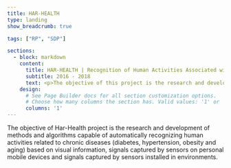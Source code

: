 ```yaml
---
title: HAR-HEALTH
type: landing
show_breadcrumb: true

tags: ["RP", "SDP"]

sections:
  - block: markdown
    content:
      title: HAR-HEALTH | Recognition of Human Activities Associated with Chronic Diseases
      subtitle: 2016 - 2018
      text: <p>The objective of this project is the research and development of methods and algorithms capable of automatically recognizing human activities related to chronic diseases (diabetes, hypertension, obesity and aging) based on visual information, signals captured by sensors on personal mobile devices and signals captured by sensors installed in environments.
    design:
      # See Page Builder docs for all section customization options.
      # Choose how many columns the section has. Valid values: '1' or '2'.
      columns: '1'
---
```


The objective of Har-Health project is the research and development of methods and algorithms capable of automatically recognizing human activities related to chronic diseases (diabetes, hypertension, obesity and aging) based on visual information, signals captured by sensors on personal mobile devices and signals captured by sensors installed in environments.